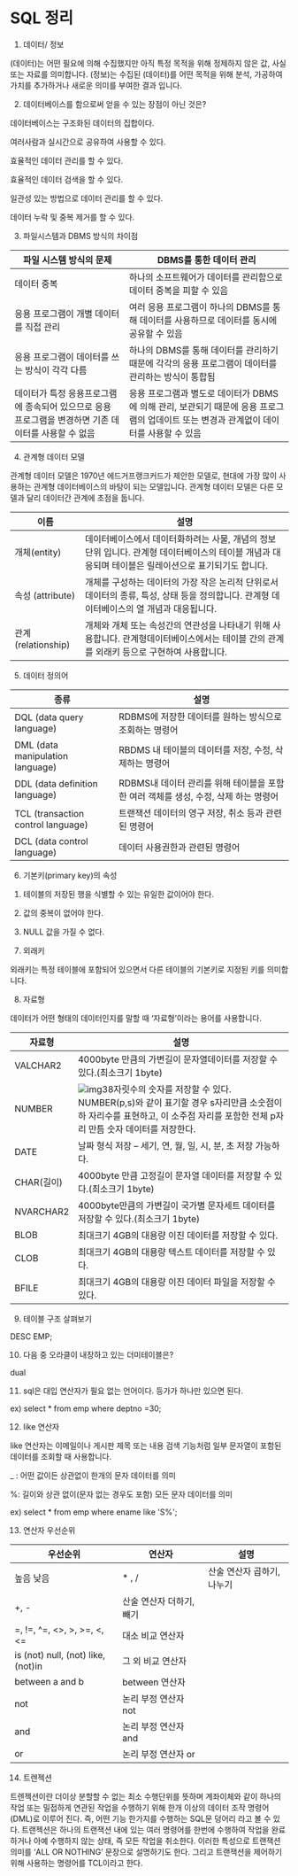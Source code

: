 

# SQL 정리

1.  데이터/ 정보

(데이터)는 어떤 필요에 의해 수집했지만 아직 특정 목적을 위해 정제하지 않은 값, 사실 또는 자료를 의미합니다. (정보)는 수집된 (데이터)를 어떤 목적을 위해 분석, 가공하여 가치를 추가하거나 새로운 의미를 부여한 결과 입니다.

 

2.  데이터베이스를 함으로써 얻을 수 있는 장점이 아닌 것은?

데이터베이스는 구조화된 데이터의 집합이다.

여러사람과 실시간으로 공유하여 사용할 수 있다.

효율적인 데이터 관리를 할 수 있다.

효율적인 데이터 검색을 할 수 있다.

일관성 있는 방법으로 데이터 관리를 할 수 있다.

데이터 누락 및 중복 제거를 할 수 있다.

 

3. 파일시스템과 DBMS 방식의 차이점

| 파일 시스템 방식의 문제                                      | DBMS를 통한 데이터 관리                                      |
| ------------------------------------------------------------ | ------------------------------------------------------------ |
| 데이터 중복                                                  | 하나의 소프트웨어가 데이터를 관리함으로 데이터 중복을 피할 수 있음 |
| 응용 프로그램이 개별 데이터를 직접 관리                      | 여러 응용 프로그램이 하나의 DBMS를 통해 데이터를 사용하므로  데이터를 동시에 공유할 수 있음 |
| 응용 프로그램이 데이터를 쓰는 방식이 각각 다름               | 하나의 DBMS를 통해 데이터를 관리하기 때문에 각각의 응용  프로그램이 데이터를 관리하는 방식이 통합됨 |
| 데이터가 특정 응용프로그램에 종속되어 있으므로 응용 프로그램을 변경하면 기존 데이터를 사용할 수 없음 | 응용 프로그램과 별도로 데이터가 DBMS에 의해 관리, 보관되기 때문에 응용 프로그램의 업데이트 또는 변경과 관계없이 데이터를 사용할 수 있음 |

 



 

4. 관계형 데이터 모델

관계형 데이터 모델은 1970년 에드거프랭크커드가 제안한 모델로, 현대에 가장 많이 사용하는 관계형 데이터베이스의 바탕이 되는 모델입니다. 관계형 데이터 모델은 다른 모델과 달리 데이터간 관계에 초점을 둡니다. 

| 이름                 | 설명                                                         |
| -------------------- | ------------------------------------------------------------ |
| 개체(entity)         | 데이터베이스에서 데이터화하려는 사물, 개념의 정보 단위 입니다. 관계형 데이터베이스의 테이블 개념과 대응되며 테이블은 릴레이션으로 표기되기도 합니다. |
| 속성 (attribute)     | 개체를 구성하는 데이터의 가장 작은 논리적 단위로서 데이터의 종류, 특성, 상태 등을 정의합니다. 관계형 데이터베이스의 열 개념과 대응됩니다. |
| 관계  (relationship) | 개체와 개체 또는 속성간의 연관성을 나타내기 위해 사용합니다. 관계형데이터베이스에서는  테이블 간의 관계를 외래키 등으로 구현하여 사용합니다. |

 

5. 데이터 정의어

| 종류                                | 설명                                                         |
| ----------------------------------- | ------------------------------------------------------------ |
| DQL  (data query language)          | RDBMS에 저장한 데이터를 원하는 방식으로 조회하는 명령어      |
| DML  (data manipulation language)   | RBDMS 내 테이블의 데이터를 저장, 수정, 삭제하는 명령어       |
| DDL  (data definition language)     | RDBMS내 데이터 관리를 위해 테이블을 포함한 여러 객체를 생성, 수정, 삭제 하는 명령어 |
| TCL  (transaction control language) | 트랜잭션 데이터의 영구 저장, 취소 등과 관련된 명령어         |
| DCL  (data control language)        | 데이터 사용권한과 관련된 명령어                              |

 

6. 기본키(primary key)의 속성

1)  테이블의 저장된 행을 식별할 수 있는 유일한 값이어야 한다.

2)  값의 중복이 없어야 한다.

3)  NULL 값을 가질 수 없다.

 

7. 외래키 

외래키는 특정 테이블에 포함되어 있으면서 다른 테이블의 기본키로 지정된 키를 의미합니다. 

8. 자료형

데이터가 어떤 형태의 데이터인지를 말할 때 ‘자료형’이라는 용어를 사용합니다.

| 자료형     | 설명                                                         |
| ---------- | ------------------------------------------------------------ |
| VALCHAR2   | 4000byte 만큼의 가변길이 문자열데이터를 저장할 수 있다.(최소크기 1byte) |
| NUMBER     | ![img](file:///C:/Users/i9i91/AppData/Local/Temp/msohtmlclip1/01/clip_image002.png)38자릿수의  숫자를 저장할 수 있다. NUMBER(p,s)와 같이 표기할 경우 s자리만큼 소숫점이하 자리수를 표현하고, 이 소주점 자리를 포함한  전체 p자리 만틈 숫자 데이터를 저장한다. |
| DATE       | 날짜 형식 저장 – 세기, 연, 월, 일, 시, 분, 초 저장 가능하다. |
| CHAR(길이) | 4000byte 만큼 고정길이 문자열 데이터를 저장할 수 있다.(최소크기 1byte) |
| NVARCHAR2  | 4000byte만큼의 가변길이 국가별 문자세트 데이터를 저장할 수 있다.(최소크기 1byte) |
| BLOB       | 최대크기 4GB의 대용량 이진 데이터를 저장할 수 있다.          |
| CLOB       | 최대크기 4GB의 대용량 텍스트 데이터를 저장할 수 있다.        |
| BFILE      | 최대크기 4GB의 대용량 이진 데이터 파일을 저장할 수 있다.     |

 

9. 테이블 구조 살펴보기

DESC EMP;

 

10. 다음 중 오라클이 내장하고 있는 더미테이블은?

dual

 

11. sql은 대입 연산자가 필요 없는 언어이다. 등가가 하나만 있으면 된다.

ex) select * from emp where deptno =30;

 

12. like 연산자

like 연산자는 이메일이나 게시판 제목 또는 내용 검색 기능처럼 일부 문자열이 포함된 데이터를 조회할 때 사용합니다. 

_ : 어떤 값이든 상관없이 한개의 문자 데이터를 의미

%: 길이와 상관 없이(문자 없는 경우도 포함) 모든 문자 데이터를 의미

ex) select * from emp where ename like 'S%';

13. 연산자 우선순위 

| 우선순위                           | 연산자                   | 설명                       |
| ---------------------------------- | ------------------------ | -------------------------- |
| 높음                    낮음       | * , /                    | 산술 연산자 곱하기, 나누기 |
| +, -                               | 산술 연산자 더하기, 빼기 |                            |
| =, !=, ^=, <>, >, >=, <, <=        | 대소 비교 연산자         |                            |
| is (not) null, (not) like, (not)in | 그 외 비교 연산자        |                            |
| between a and b                    | between 연산자           |                            |
| not                                | 논리 부정 연산자 not     |                            |
| and                                | 논리 부정 연산자 and     |                            |
| or                                 | 논리 부정 연산자 or      |                            |

 

14. 트렌젝션

트렌젝션이란 더이상 분할할 수 없는 최소 수행단위를 뜻하며 계좌이체와 같이 하나의 작업 또는 밀접하게 연관된 작업을 수행하기 위해 한개 이상의 데이터 조작 명령어(DML)로 이루어 진다. 즉, 어떤 기능 한가지를 수행하는 SQL문 덩어리 라고 볼 수 있다. 트랜젝션은 하나의 트랜잭션 내에 있는 여러 명령어를 한번에 수행하여 작업을 완료하거나 아예 수행하지 않는 상태, 즉 모든 작업을 취소한다. 이러한 특성으로 트랜잭션 의미를 ‘ALL OR NOTHING’ 문장으로 설명하기도 한다. 그리고 트랜잭션을 제어하기 위해 사용하는 명령어를 TCL이라고 한다.